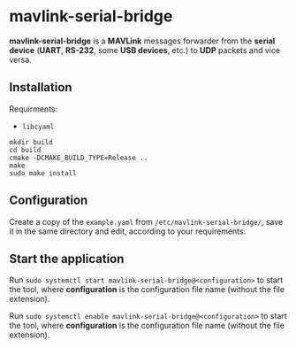 # mavlink-serial-bridge

**mavlink-serial-bridge** is a **MAVLink** messages forwarder from the **serial device** (**UART**, **RS-232**, some **USB devices**, etc.) to **UDP** packets and vice versa.

## Installation

Requirments:

- `libcyaml`

```console
mkdir build
cd build
cmake -DCMAKE_BUILD_TYPE=Release ..
make
sudo make install
```

## Configuration

Create a copy of the `example.yaml` from `/etc/mavlink-serial-bridge/`, save it in the same directory and edit, according to your requirements.

## Start the application

Run `sudo systemctl start mavlink-serial-bridge@<configuration>` to start the tool, where **configuration** is the configuration file name (without the file extension).

Run `sudo systemctl enable mavlink-serial-bridge@<configuration>` to start the tool, where **configuration** is the configuration file name (without the file extension).
